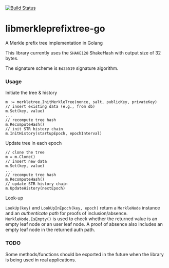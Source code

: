 [![Build Status](https://travis-ci.org/coniks-sys/libmerkleprefixtree-go.svg?branch=merkle-tree)](https://travis-ci.org/coniks-sys/libmerkleprefixtree-go)

# libmerkleprefixtree-go
A Merkle prefix tree implementation in Golang

This library currently uses the `SHAKE128` ShakeHash with output size of 32 bytes. 

The signature scheme is `Ed25519` signature algorithm.

### Usage
Initiate the tree & history
```
m := merkletree.InitMerkleTree(nonce, salt, publicKey, privateKey)
// insert existing data (e.g., from db)
m.Set(key, value)
...
// recompute tree hash
m.RecomputeHash()
// init STR history chain
m.InitHistory(startupEpoch, epochInterval)
```

Update tree in each epoch
```
// clone the tree
m = m.Clone()
// insert new data
m.Set(key, value)
...
// recompute tree hash
m.RecomputeHash()
// update STR history chain
m.UpdateHistory(nextEpoch)
```

Look-up

`LookUp(key)` and `LookUpInEpoch(key, epoch)` return a `MerkleNode` instance and an _authenticate path_ for proofs of inclusion/absence.
`MerkleNode.IsEmpty()` is used to check whether the returned value is an empty leaf node or an user leaf node.
A proof of absence also includes an empty leaf node in the returned auth path.

### TODO
Some methods/functions should be exported in the future when the library is being used in real applications.